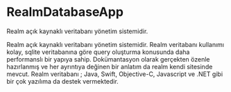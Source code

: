 # RealmDatabaseApp
Realm açık kaynaklı veritabanı yönetim sistemidir. 

Realm açık kaynaklı veritabanı yönetim sistemidir. Realm veritabanı kullanımı kolay, sqlite veritabanına göre query oluşturma konusunda daha performanslı bir yapıya sahip. Dokümantasyon olarak gerçekten özenle hazırlanmış ve her ayrıntıya değinen bir anlatım da realm kendi sitesinde mevcut. Realm veritabanı ; Java, Swift, Objective-C, Javascript ve .NET gibi bir çok yazılıma da destek vermektedir.

